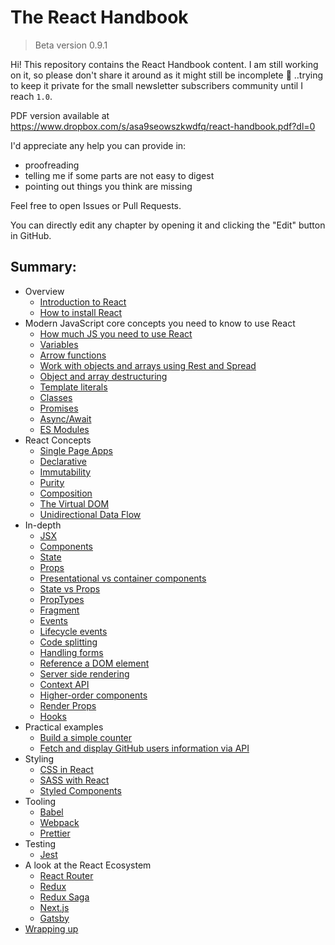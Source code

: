 # The React Handbook

> Beta version 0.9.1

Hi! This repository contains the React Handbook content. I am still working on it, so please don't share it around as it might still be incomplete 🙂 ..trying to keep it private for the small newsletter subscribers community until I reach `1.0`.

PDF version available at <https://www.dropbox.com/s/asa9seowszkwdfq/react-handbook.pdf?dl=0>

I'd appreciate any help you can provide in:

- proofreading
- telling me if some parts are not easy to digest
- pointing out things you think are missing

Feel free to open Issues or Pull Requests.

You can directly edit any chapter by opening it and clicking the "Edit" button in GitHub.

## Summary:

- Overview
  - [Introduction to React](content/react-introduction/index.md)
  - [How to install React](content/react-installation/index.md)
- Modern JavaScript core concepts you need to know to use React
  - [How much JS you need to use React](content/react-javascript/index.md)
  - [Variables](content/javascript-variables/index.md)
  - [Arrow functions](content/javascript-arrow-functions/index.md)
  - [Work with objects and arrays using Rest and Spread](content/javascript-rest-spread/index.md)
  - [Object and array destructuring](content/javascript-destructuring/index.md)
  - [Template literals](content/javascript-template-literals/index.md)
  - [Classes](content/javascript-classes/index.md)
  - [Promises](content/javascript-promises/index.md)
  - [Async/Await](content/javascript-async-await/index.md)
  - [ES Modules](content/es-modules/index.md)
- React Concepts
  - [Single Page Apps](content/single-page-application/index.md)
  - [Declarative](content/react-declarative/index.md)
  - [Immutability](content/react-immutability/index.md)
  - [Purity](content/react-purity/index.md)
  - [Composition](content/react-composition/index.md)
  - [The Virtual DOM](content/react-virtual-dom/index.md)
  - [Unidirectional Data Flow](content/react-unidirectional-data-flow/index.md)
- In-depth
  - [JSX](content/jsx/index.md)
  - [Components](content/react-components/index.md)
  - [State](content/react-state/index.md)
  - [Props](content/react-props/index.md)
  - [Presentational vs container components](content/react-presentational-vs-container-components/index.md)
  - [State vs Props](content/react-state-vs-props/index.md)
  - [PropTypes](content/react-proptypes/index.md)
  - [Fragment](content/react-fragment/index.md)
  - [Events](content/react-events/index.md)
  - [Lifecycle events](content/react-lifecycle-events/index.md)
  - [Code splitting](content/react-code-splitting/index.md)
  - [Handling forms](content/react-forms/index.md)
  - [Reference a DOM element](content/react-ref-element/index.md)
  - [Server side rendering](content/react-server-side-rendering/index.md)
  - [Context API](content/react-context-api/index.md)
  - [Higher-order components](content/react-higher-order-components/index.md)
  - [Render Props](content/react-render-props/index.md)
  - [Hooks](content/react-hooks/index.md)
- Practical examples
  - [Build a simple counter](content/react-example-counter/index.md)
  - [Fetch and display GitHub users information via API](content/react-example-githubusers/index.md)
- Styling
  - [CSS in React](content/react-css/index.md)
  - [SASS with React](content/react-sass/index.md)
  - [Styled Components](content/styled-components/index.md)
- Tooling
  - [Babel](content/babel/index.md)
  - [Webpack](content/webpack/index.md)
  - [Prettier](content/prettier/index.md)
- Testing
  - [Jest](content/jest/index.md)
- A look at the React Ecosystem
  - [React Router](content/react-router/index.md)
  - [Redux](content/redux/index.md)
  - [Redux Saga](content/redux-saga/index.md)
  - [Next.js](content/nextjs/index.md)
  - [Gatsby](content/gatsby/index.md)
- [Wrapping up](content/book-wrap-up/index.md)
